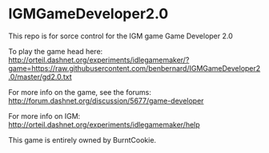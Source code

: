 IGMGameDeveloper2.0
===================

This repo is for sorce control for the IGM game Game Developer 2.0

To play the game head here:
http://orteil.dashnet.org/experiments/idlegamemaker/?game=https://raw.githubusercontent.com/benbernard/IGMGameDeveloper2.0/master/gd2.0.txt

For more info on the game, see the forums: 
http://forum.dashnet.org/discussion/5677/game-developer

For more info on IGM:
http://orteil.dashnet.org/experiments/idlegamemaker/help

This game is entirely owned by BurntCookie.
